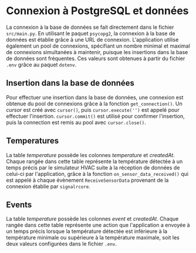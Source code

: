 # Connexion à PostgreSQL et données
La connexion à la base de données se fait directement dans le fichier `src/main.py`. En utilisant le paquet `psycopg2`, la connexion à la base de données est établie grâce à une URL de connexion. L'application utilise également un pool de connexions, spécifiant un nombre minimal et maximal de connexions simultanées à maintenir, puisque les insertions dans la base de données sont fréquentes. Ces valeurs sont obtenues à partir du fichier `.env` grâce au paquet `dotenv`.

## Insertion dans la base de données
Pour effectuer une insertion dans la base de données, une connexion est obtenue du pool de connexions grâce à la fonction `get_connection()`. Un *cursor* est créé avec `cursor()`, puis `cursor.execute('')` est appelé pour effectuer l'insertion. `cursor.commit()` est utilisé pour confirmer l'insertion, puis la connection est remis au pool avec `cursor.close()`.

## Temperatures
La table *temperature* possède les colonnes *temperature* et *createdAt*. Chaque rangée dans cette table représente la température détectée à un temps précis par le simulateur HVAC suite à la réception de données de celui-ci par l'application, grâce à la fonction `on_sensor_data_received()` qui est appelé à chaque évènement `ReceiveSensorData` provenant de la connexion établie par `signalrcore`.

## Events
La table *temperature* possède les colonnes *event* et *createdAt*. Chaque rangée dans cette table représente une action que l'application a envoyée à un temps précis lorsque la température détectée est inférieure à la température minimale ou supérieure à la température maximale, soit les deux valeurs configurées dans le fichier `.env`.

